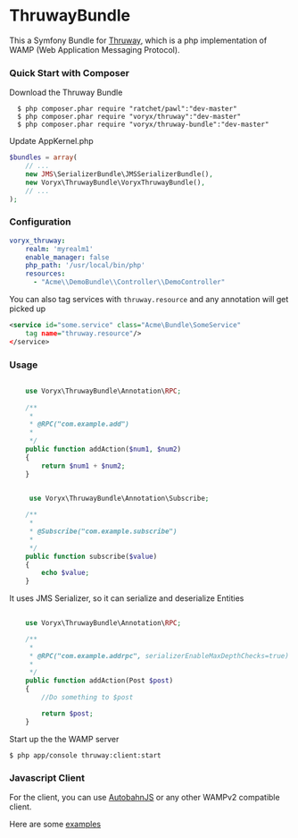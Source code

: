 ThruwayBundle
===========

This a Symfony Bundle for [Thruway](https://github.com/voryx/Thruway), which is a php implementation of WAMP (Web Application Messaging Protocol).



### Quick Start with Composer


Download the Thruway Bundle

      $ php composer.phar require "ratchet/pawl":"dev-master"
      $ php composer.phar require "voryx/thruway":"dev-master"
      $ php composer.phar require "voryx/thruway-bundle":"dev-master"
      

Update AppKernel.php

```php
$bundles = array(
    // ...
    new JMS\SerializerBundle\JMSSerializerBundle(),
    new Voryx\ThruwayBundle\VoryxThruwayBundle(),
    // ...
);
```

### Configuration

```yml
voryx_thruway:
    realm: 'myrealm1'
    enable_manager: false
    php_path: '/usr/local/bin/php'
    resources:
      - "Acme\\DemoBundle\\Controller\\DemoController"
```

You can also tag services with `thruway.resource` and any annotation will get picked up

```xml
<service id="some.service" class="Acme\Bundle\SomeService"
    tag name="thruway.resource"/>
</service>

```


### Usage


```php

    use Voryx\ThruwayBundle\Annotation\RPC;
    
    /**
     *
     * @RPC("com.example.add")
     *
     */
    public function addAction($num1, $num2)
    {
        return $num1 + $num2;
    }
```

```php
	
     use Voryx\ThruwayBundle\Annotation\Subscribe;

    /**
     *
     * @Subscribe("com.example.subscribe")
     *
     */
    public function subscribe($value)
    {
        echo $value;
    }
```

It uses JMS Serializer, so it can serialize and deserialize Entities

```php
    
    use Voryx\ThruwayBundle\Annotation\RPC;

    /**
     *
     * @RPC("com.example.addrpc", serializerEnableMaxDepthChecks=true)
     *
     */
    public function addAction(Post $post)
    {
        //Do something to $post

        return $post;
    }
```

Start up the the WAMP server

    $ php app/console thruway:client:start


### Javascript Client

For the client, you can use [AutobahnJS](https://github.com/tavendo/AutobahnJS) or any other WAMPv2 compatible client.

Here are some [examples](https://github.com/tavendo/AutobahnJS#show-me-some-code)